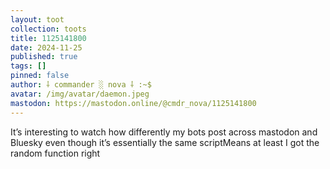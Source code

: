```yaml
---
layout: toot
collection: toots
title: 1125141800
date: 2024-11-25
published: true
tags: []
pinned: false
author: ⸸ commander ░ nova ⸸ :~$
avatar: /img/avatar/daemon.jpeg
mastodon: https://mastodon.online/@cmdr_nova/1125141800
---
```


It’s interesting to watch how differently my bots post across mastodon and Bluesky even though it’s essentially the same scriptMeans at least I got the random function right
